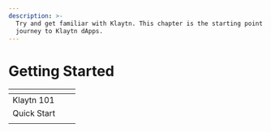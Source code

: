 ```yaml
---
description: >-
  Try and get familiar with Klaytn. This chapter is the starting point of your
  journey to Klaytn dApps.
---
```


# Getting Started

<table data-view="cards"><thead><tr><th></th><th></th><th></th></tr></thead><tbody><tr><td>Klaytn 101</td><td></td><td></td></tr><tr><td>Quick Start</td><td></td><td></td></tr><tr><td></td><td></td><td></td></tr></tbody></table>
